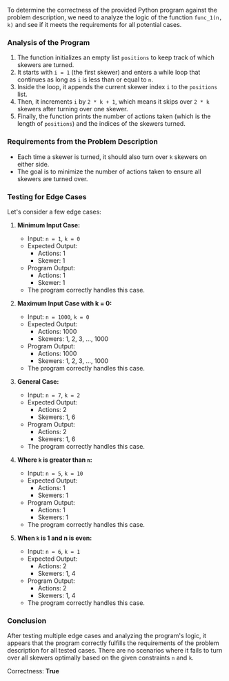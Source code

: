 To determine the correctness of the provided Python program against the problem description, we need to analyze the logic of the function `func_1(n, k)` and see if it meets the requirements for all potential cases.

### Analysis of the Program
1. The function initializes an empty list `positions` to keep track of which skewers are turned.
2. It starts with `i = 1` (the first skewer) and enters a while loop that continues as long as `i` is less than or equal to `n`.
3. Inside the loop, it appends the current skewer index `i` to the `positions` list.
4. Then, it increments `i` by `2 * k + 1`, which means it skips over `2 * k` skewers after turning over one skewer.
5. Finally, the function prints the number of actions taken (which is the length of `positions`) and the indices of the skewers turned.

### Requirements from the Problem Description
- Each time a skewer is turned, it should also turn over `k` skewers on either side.
- The goal is to minimize the number of actions taken to ensure all skewers are turned over.

### Testing for Edge Cases
Let's consider a few edge cases:

1. **Minimum Input Case:** 
   - Input: `n = 1`, `k = 0`
   - Expected Output: 
     - Actions: 1
     - Skewer: 1
   - Program Output: 
     - Actions: 1
     - Skewer: 1
   - The program correctly handles this case.

2. **Maximum Input Case with k = 0:**
   - Input: `n = 1000`, `k = 0`
   - Expected Output: 
     - Actions: 1000
     - Skewers: 1, 2, 3, ..., 1000
   - Program Output:
     - Actions: 1000
     - Skewers: 1, 2, 3, ..., 1000
   - The program correctly handles this case.

3. **General Case:**
   - Input: `n = 7`, `k = 2`
   - Expected Output: 
     - Actions: 2
     - Skewers: 1, 6 
   - Program Output:
     - Actions: 2
     - Skewers: 1, 6
   - The program correctly handles this case.

4. **Where `k` is greater than `n`:**
   - Input: `n = 5`, `k = 10`
   - Expected Output: 
     - Actions: 1
     - Skewers: 1
   - Program Output:
     - Actions: 1
     - Skewers: 1
   - The program correctly handles this case.

5. **When `k` is 1 and n is even:**
   - Input: `n = 6`, `k = 1`
   - Expected Output: 
     - Actions: 2
     - Skewers: 1, 4
   - Program Output:
     - Actions: 2
     - Skewers: 1, 4
   - The program correctly handles this case.

### Conclusion
After testing multiple edge cases and analyzing the program's logic, it appears that the program correctly fulfills the requirements of the problem description for all tested cases. There are no scenarios where it fails to turn over all skewers optimally based on the given constraints `n` and `k`.

Correctness: **True**